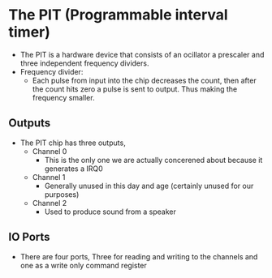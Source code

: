 # The PIT (Programmable interval timer)

- The PIT is a hardware device that consists of an ocillator a prescaler and three independent frequency dividers.
- Frequency divider:
	- Each pulse from input into the chip decreases the count, then after the count hits zero a pulse is sent to output. Thus making the frequency smaller.
	
	
	
## Outputs
- The PIT chip has three outputs,
	- Channel 0
		- This is the only one we are actually concerened about because it generates a IRQ0
	- Channel 1
		- Generally unused in this day and age (certainly unused for our purposes)
	- Channel 2
		- Used to produce sound from a speaker
		
## IO Ports
- There are four ports, Three for reading and writing to the channels and one as a write only command register
